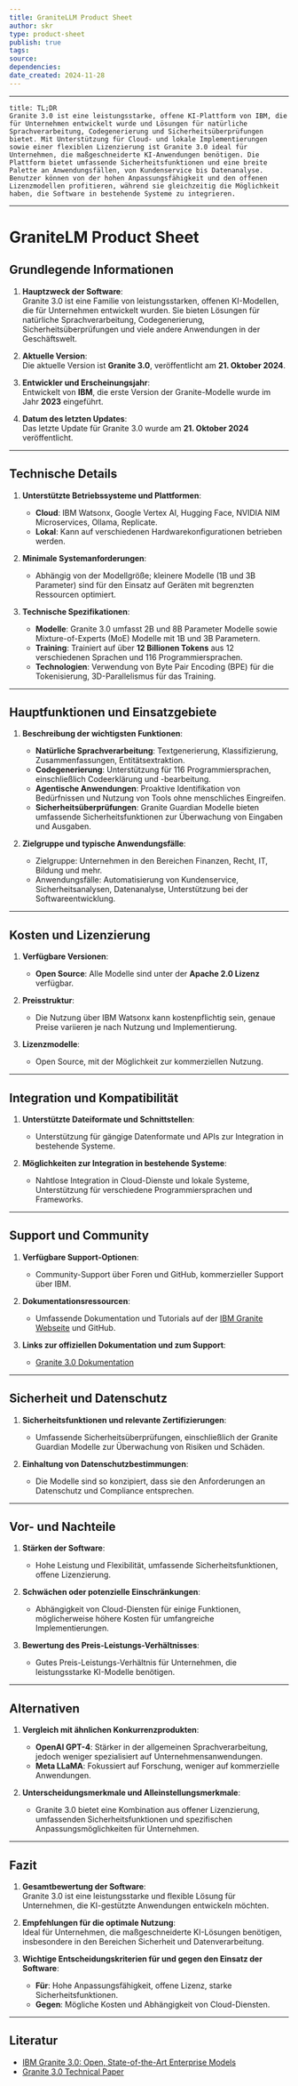 ```yaml
---
title: GraniteLLM Product Sheet
author: skr
type: product-sheet
publish: true
tags: 
source: 
dependencies:
date_created: 2024-11-28
---
```

---
```ad-tldr
title: TL;DR
Granite 3.0 ist eine leistungsstarke, offene KI-Plattform von IBM, die für Unternehmen entwickelt wurde und Lösungen für natürliche Sprachverarbeitung, Codegenerierung und Sicherheitsüberprüfungen bietet. Mit Unterstützung für Cloud- und lokale Implementierungen sowie einer flexiblen Lizenzierung ist Granite 3.0 ideal für Unternehmen, die maßgeschneiderte KI-Anwendungen benötigen. Die Plattform bietet umfassende Sicherheitsfunktionen und eine breite Palette an Anwendungsfällen, von Kundenservice bis Datenanalyse. Benutzer können von der hohen Anpassungsfähigkeit und den offenen Lizenzmodellen profitieren, während sie gleichzeitig die Möglichkeit haben, die Software in bestehende Systeme zu integrieren.

```
---
# **GraniteLM Product Sheet**
## **Grundlegende Informationen**
1. **Hauptzweck der Software**:  
   Granite 3.0 ist eine Familie von leistungsstarken, offenen KI-Modellen, die für Unternehmen entwickelt wurden. Sie bieten Lösungen für natürliche Sprachverarbeitung, Codegenerierung, Sicherheitsüberprüfungen und viele andere Anwendungen in der Geschäftswelt.

2. **Aktuelle Version**:  
   Die aktuelle Version ist **Granite 3.0**, veröffentlicht am **21. Oktober 2024**.

3. **Entwickler und Erscheinungsjahr**:  
   Entwickelt von **IBM**, die erste Version der Granite-Modelle wurde im Jahr **2023** eingeführt.

4. **Datum des letzten Updates**:  
   Das letzte Update für Granite 3.0 wurde am **21. Oktober 2024** veröffentlicht.

---

## **Technische Details**
1. **Unterstützte Betriebssysteme und Plattformen**:  
   - **Cloud**: IBM Watsonx, Google Vertex AI, Hugging Face, NVIDIA NIM Microservices, Ollama, Replicate.
   - **Lokal**: Kann auf verschiedenen Hardwarekonfigurationen betrieben werden.

2. **Minimale Systemanforderungen**:  
   - Abhängig von der Modellgröße; kleinere Modelle (1B und 3B Parameter) sind für den Einsatz auf Geräten mit begrenzten Ressourcen optimiert.

3. **Technische Spezifikationen**:  
   - **Modelle**: Granite 3.0 umfasst 2B und 8B Parameter Modelle sowie Mixture-of-Experts (MoE) Modelle mit 1B und 3B Parametern.
   - **Training**: Trainiert auf über **12 Billionen Tokens** aus 12 verschiedenen Sprachen und 116 Programmiersprachen.
   - **Technologien**: Verwendung von Byte Pair Encoding (BPE) für die Tokenisierung, 3D-Parallelismus für das Training.

---

## **Hauptfunktionen und Einsatzgebiete**
1. **Beschreibung der wichtigsten Funktionen**:  
   - **Natürliche Sprachverarbeitung**: Textgenerierung, Klassifizierung, Zusammenfassungen, Entitätsextraktion.
   - **Codegenerierung**: Unterstützung für 116 Programmiersprachen, einschließlich Codeerklärung und -bearbeitung.
   - **Agentische Anwendungen**: Proaktive Identifikation von Bedürfnissen und Nutzung von Tools ohne menschliches Eingreifen.
   - **Sicherheitsüberprüfungen**: Granite Guardian Modelle bieten umfassende Sicherheitsfunktionen zur Überwachung von Eingaben und Ausgaben.

2. **Zielgruppe und typische Anwendungsfälle**:  
   - Zielgruppe: Unternehmen in den Bereichen Finanzen, Recht, IT, Bildung und mehr.
   - Anwendungsfälle: Automatisierung von Kundenservice, Sicherheitsanalysen, Datenanalyse, Unterstützung bei der Softwareentwicklung.

---

## **Kosten und Lizenzierung**
1. **Verfügbare Versionen**:  
   - **Open Source**: Alle Modelle sind unter der **Apache 2.0 Lizenz** verfügbar.

2. **Preisstruktur**:  
   - Die Nutzung über IBM Watsonx kann kostenpflichtig sein, genaue Preise variieren je nach Nutzung und Implementierung.

3. **Lizenzmodelle**:  
   - Open Source, mit der Möglichkeit zur kommerziellen Nutzung.

---

## **Integration und Kompatibilität**
1. **Unterstützte Dateiformate und Schnittstellen**:  
   - Unterstützung für gängige Datenformate und APIs zur Integration in bestehende Systeme.

2. **Möglichkeiten zur Integration in bestehende Systeme**:  
   - Nahtlose Integration in Cloud-Dienste und lokale Systeme, Unterstützung für verschiedene Programmiersprachen und Frameworks.

---

## **Support und Community**
1. **Verfügbare Support-Optionen**:  
   - Community-Support über Foren und GitHub, kommerzieller Support über IBM.

2. **Dokumentationsressourcen**:  
   - Umfassende Dokumentation und Tutorials auf der [IBM Granite Webseite](https://www.ibm.com/granite) und GitHub.

3. **Links zur offiziellen Dokumentation und zum Support**:  
   - [Granite 3.0 Dokumentation](https://www.ibm.com/granite)

---

## **Sicherheit und Datenschutz**
1. **Sicherheitsfunktionen und relevante Zertifizierungen**:  
   - Umfassende Sicherheitsüberprüfungen, einschließlich der Granite Guardian Modelle zur Überwachung von Risiken und Schäden.

2. **Einhaltung von Datenschutzbestimmungen**:  
   - Die Modelle sind so konzipiert, dass sie den Anforderungen an Datenschutz und Compliance entsprechen.

---

## **Vor- und Nachteile**
1. **Stärken der Software**:  
   - Hohe Leistung und Flexibilität, umfassende Sicherheitsfunktionen, offene Lizenzierung.

2. **Schwächen oder potenzielle Einschränkungen**:  
   - Abhängigkeit von Cloud-Diensten für einige Funktionen, möglicherweise höhere Kosten für umfangreiche Implementierungen.

3. **Bewertung des Preis-Leistungs-Verhältnisses**:  
   - Gutes Preis-Leistungs-Verhältnis für Unternehmen, die leistungsstarke KI-Modelle benötigen.

---

## **Alternativen**
1. **Vergleich mit ähnlichen Konkurrenzprodukten**:  
   - **OpenAI GPT-4**: Stärker in der allgemeinen Sprachverarbeitung, jedoch weniger spezialisiert auf Unternehmensanwendungen.
   - **Meta LLaMA**: Fokussiert auf Forschung, weniger auf kommerzielle Anwendungen.

2. **Unterscheidungsmerkmale und Alleinstellungsmerkmale**:  
   - Granite 3.0 bietet eine Kombination aus offener Lizenzierung, umfassenden Sicherheitsfunktionen und spezifischen Anpassungsmöglichkeiten für Unternehmen.

---

## **Fazit**
1. **Gesamtbewertung der Software**:  
   Granite 3.0 ist eine leistungsstarke und flexible Lösung für Unternehmen, die KI-gestützte Anwendungen entwickeln möchten.

2. **Empfehlungen für die optimale Nutzung**:  
   Ideal für Unternehmen, die maßgeschneiderte KI-Lösungen benötigen, insbesondere in den Bereichen Sicherheit und Datenverarbeitung.

3. **Wichtige Entscheidungskriterien für und gegen den Einsatz der Software**:  
   - **Für**: Hohe Anpassungsfähigkeit, offene Lizenz, starke Sicherheitsfunktionen.  
   - **Gegen**: Mögliche Kosten und Abhängigkeit von Cloud-Diensten.

---

## **Literatur**
- [IBM Granite 3.0: Open, State-of-the-Art Enterprise Models](https://www.ibm.com/new/ibm-granite-3-0-open-state-of-the-art-enterprise-models)
- [Granite 3.0 Technical Paper](https://github.com/ibm-granite/granite-3.0-language-models)
